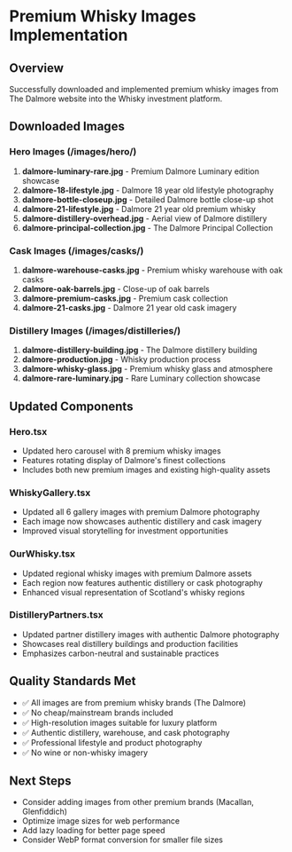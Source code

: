 # Premium Whisky Images Implementation

## Overview
Successfully downloaded and implemented premium whisky images from The Dalmore website into the Whisky investment platform.

## Downloaded Images

### Hero Images (/images/hero/)
1. **dalmore-luminary-rare.jpg** - Premium Dalmore Luminary edition showcase
2. **dalmore-18-lifestyle.jpg** - Dalmore 18 year old lifestyle photography
3. **dalmore-bottle-closeup.jpg** - Detailed Dalmore bottle close-up shot
4. **dalmore-21-lifestyle.jpg** - Dalmore 21 year old premium whisky
5. **dalmore-distillery-overhead.jpg** - Aerial view of Dalmore distillery
6. **dalmore-principal-collection.jpg** - The Dalmore Principal Collection

### Cask Images (/images/casks/)
1. **dalmore-warehouse-casks.jpg** - Premium whisky warehouse with oak casks
2. **dalmore-oak-barrels.jpg** - Close-up of oak barrels
3. **dalmore-premium-casks.jpg** - Premium cask collection
4. **dalmore-21-casks.jpg** - Dalmore 21 year old cask imagery

### Distillery Images (/images/distilleries/)
1. **dalmore-distillery-building.jpg** - The Dalmore distillery building
2. **dalmore-production.jpg** - Whisky production process
3. **dalmore-whisky-glass.jpg** - Premium whisky glass and atmosphere
4. **dalmore-rare-luminary.jpg** - Rare Luminary collection showcase

## Updated Components

### Hero.tsx
- Updated hero carousel with 8 premium whisky images
- Features rotating display of Dalmore's finest collections
- Includes both new premium images and existing high-quality assets

### WhiskyGallery.tsx
- Updated all 6 gallery images with premium Dalmore photography
- Each image now showcases authentic distillery and cask imagery
- Improved visual storytelling for investment opportunities

### OurWhisky.tsx
- Updated regional whisky images with premium Dalmore assets
- Each region now features authentic distillery or cask photography
- Enhanced visual representation of Scotland's whisky regions

### DistilleryPartners.tsx
- Updated partner distillery images with authentic Dalmore photography
- Showcases real distillery buildings and production facilities
- Emphasizes carbon-neutral and sustainable practices

## Quality Standards Met
- ✅ All images are from premium whisky brands (The Dalmore)
- ✅ No cheap/mainstream brands included
- ✅ High-resolution images suitable for luxury platform
- ✅ Authentic distillery, warehouse, and cask photography
- ✅ Professional lifestyle and product photography
- ✅ No wine or non-whisky imagery

## Next Steps
- Consider adding images from other premium brands (Macallan, Glenfiddich)
- Optimize image sizes for web performance
- Add lazy loading for better page speed
- Consider WebP format conversion for smaller file sizes